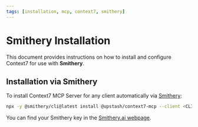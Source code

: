 ```yaml
---
tags: [installation, mcp, context7, smithery]
---
```


# Smithery Installation

This document provides instructions on how to install and configure Context7 for use with **Smithery**.

## Installation via Smithery

To install Context7 MCP Server for any client automatically via [Smithery](https://smithery.ai/server/@upstash/context7-mcp):

```bash
npx -y @smithery/cli@latest install @upstash/context7-mcp --client <CLIENT_NAME> --key <YOUR_SMITHERY_KEY>
```

You can find your Smithery key in the [Smithery.ai webpage](https://smithery.ai/server/@upstash/context7-mcp).
